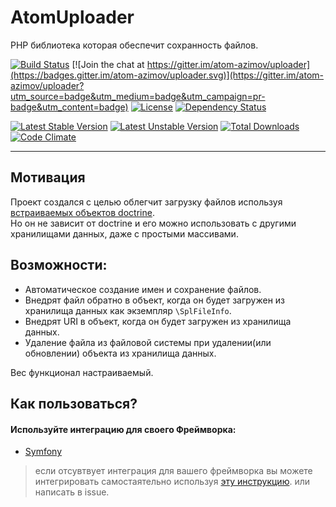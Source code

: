 AtomUploader
===

PHP библиотека которая обеспечит сохранность файлов.

[![Build Status](https://travis-ci.org/atom-azimov/uploader.svg?branch=master)](https://travis-ci.org/atom-azimov/uploader)
[![Join the chat at https://gitter.im/atom-azimov/uploader](https://badges.gitter.im/atom-azimov/uploader.svg)](https://gitter.im/atom-azimov/uploader?utm_source=badge&utm_medium=badge&utm_campaign=pr-badge&utm_content=badge)
[![License](https://poser.pugx.org/atom-azimov/uploader/license)](https://github.com/atom-azimov/uploader/blob/master/LICENSE)
[![Dependency Status](https://www.versioneye.com/user/projects/56c6762318b271002c69b141/badge.svg?style=flat)](https://www.versioneye.com/user/projects/56c6762318b271002c69b141)

[![Latest Stable Version](https://poser.pugx.org/atom-azimov/uploader/v/stable)](https://packagist.org/packages/atom-azimov/uploader)
[![Latest Unstable Version](https://poser.pugx.org/atom-azimov/uploader/v/unstable)](https://packagist.org/packages/atom-azimov/uploader)
[![Total Downloads](https://poser.pugx.org/atom-azimov/uploader/downloads)](https://packagist.org/packages/atom-azimov/uploader)
[![Code Climate](https://codeclimate.com/github/atom-azimov/uploader/badges/gpa.svg)](https://codeclimate.com/github/atom-azimov/uploader)

---

Мотивация
---

Проект создался с целью облегчит загрузку файлов используя [встраиваемых объектов doctrine][embeddables].<br />
Но он не зависит от doctrine и его можно использовать с другими хранилищами данных, даже с простыми массивами.

Возможности:
------------

- Автоматическое создание имен и сохранение файлов.
- Внедрят файл обратно в объект, когда он будет загружен из хранилища данных как экземпляр `\SplFileInfo`.
- Внедрят URI в объект, когда он будет загружен из хранилища данных.
- Удаление файла из файловой системы при удалении(или обновлении) объекта из хранилища данных.

Вес функционал настраиваемый.

Как пользоваться?
-----------------

#### Используйте интеграцию для своего Фреймворка:

* [Symfony]

> если отсувтвует интеграция для вашего фреймворка
> вы можете интегрировать самостаятельно используя [эту инструкцию][integration].
> или написать в issue.

[integration]: docs/ru/integration.md
[symfony]: https://github.com/atom-azimov/uploader-bundle
[embeddables]: http://doctrine-orm.readthedocs.org/projects/doctrine-orm/en/latest/tutorials/embeddables.html
